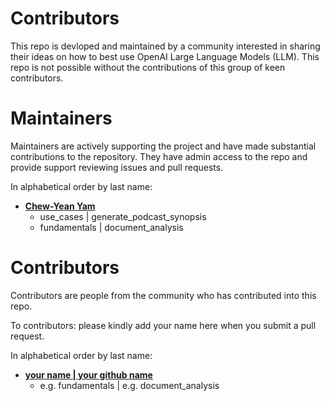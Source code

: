 # Contributors  

This repo is devloped and maintained by a community interested in sharing their ideas on how to best use OpenAI Large Language Models (LLM). This repo is not possible without the contributions of this group of keen contributors. 

# Maintainers
Maintainers are actively supporting the project and have made substantial contributions to the repository.
They have admin access to the repo and provide support reviewing issues and pull requests.

In alphabetical order by last name:
- **[Chew-Yean Yam](https://github.com/ryubidragonfire)**
   - use_cases | generate_podcast_synopsis
   - fundamentals | document_analysis


# Contributors
Contributors are people from the community who has contributed into this repo.

To contributors: please kindly add your name here when you submit a pull request.

In alphabetical order by last name:
- **[your name | your github name](https://github.com/your_github_name)**
   - e.g. fundamentals | e.g. document_analysis